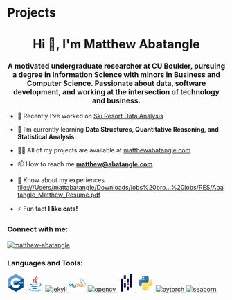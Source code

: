 # Projects
<h1 align="center">Hi 👋, I'm Matthew Abatangle</h1>
<h3 align="center">A motivated undergraduate researcher at CU Boulder, pursuing a degree in Information Science with minors in Business and Computer Science. Passionate about data, software development, and working at the intersection of technology and business.</h3>

- 🔭 Recently I've worked on [Ski Resort Data Analysis](https://github.com/Matthew-Abatangle/Projects/blob/main/SkiResortDataAnalysis.ipynb)

- 🌱 I’m currently learning **Data Structures, Quantitative Reasoning, and Statistical Analysis**

- 👨‍💻 All of my projects are available at [matthewabatangle.com](matthewabatangle.com)

- 📫 How to reach me **matthew@abatangle.com**

- 📄 Know about my experiences [file:///Users/mattabatangle/Downloads/jobs%20bro...%20jobs/RES/Abatangle_Matthew_Resume.pdf](file:///Users/mattabatangle/Downloads/jobs%20bro...%20jobs/RES/Abatangle_Matthew_Resume.pdf)

- ⚡ Fun fact **I like cats!**

<h3 align="left">Connect with me:</h3>
<p align="left">
<a href="https://linkedin.com/in/matthew-abatangle" target="blank"><img align="center" src="https://raw.githubusercontent.com/rahuldkjain/github-profile-readme-generator/master/src/images/icons/Social/linked-in-alt.svg" alt="matthew-abatangle" height="30" width="40" /></a>
</p>

<h3 align="left">Languages and Tools:</h3>
<p align="left"> <a href="https://www.w3schools.com/cpp/" target="_blank" rel="noreferrer"> <img src="https://raw.githubusercontent.com/devicons/devicon/master/icons/cplusplus/cplusplus-original.svg" alt="cplusplus" width="40" height="40"/> </a> <a href="https://www.java.com" target="_blank" rel="noreferrer"> <img src="https://raw.githubusercontent.com/devicons/devicon/master/icons/java/java-original.svg" alt="java" width="40" height="40"/> </a> <a href="https://jekyllrb.com/" target="_blank" rel="noreferrer"> <img src="https://www.vectorlogo.zone/logos/jekyllrb/jekyllrb-icon.svg" alt="jekyll" width="40" height="40"/> </a> <a href="https://www.mysql.com/" target="_blank" rel="noreferrer"> <img src="https://raw.githubusercontent.com/devicons/devicon/master/icons/mysql/mysql-original-wordmark.svg" alt="mysql" width="40" height="40"/> </a> <a href="https://opencv.org/" target="_blank" rel="noreferrer"> <img src="https://www.vectorlogo.zone/logos/opencv/opencv-icon.svg" alt="opencv" width="40" height="40"/> </a> <a href="https://pandas.pydata.org/" target="_blank" rel="noreferrer"> <img src="https://raw.githubusercontent.com/devicons/devicon/2ae2a900d2f041da66e950e4d48052658d850630/icons/pandas/pandas-original.svg" alt="pandas" width="40" height="40"/> </a> <a href="https://www.python.org" target="_blank" rel="noreferrer"> <img src="https://raw.githubusercontent.com/devicons/devicon/master/icons/python/python-original.svg" alt="python" width="40" height="40"/> </a> <a href="https://pytorch.org/" target="_blank" rel="noreferrer"> <img src="https://www.vectorlogo.zone/logos/pytorch/pytorch-icon.svg" alt="pytorch" width="40" height="40"/> </a> <a href="https://seaborn.pydata.org/" target="_blank" rel="noreferrer"> <img src="https://seaborn.pydata.org/_images/logo-mark-lightbg.svg" alt="seaborn" width="40" height="40"/> </a> </p>
